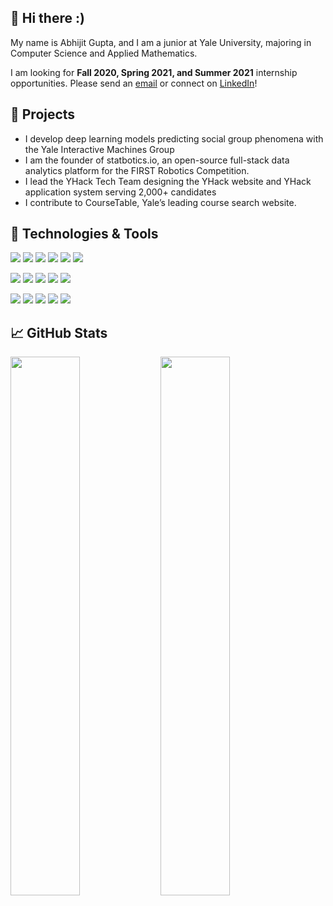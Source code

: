 ## 👋 Hi there :)
My name is Abhijit Gupta, and I am a junior at Yale University, majoring in Computer Science and Applied Mathematics. 

I am looking for <b>Fall 2020, Spring 2021, and Summer 2021</b> internship opportunities. Please send an [email](mailto:avgupta456@gmail.com) or connect on [LinkedIn](https://www.linkedin.com/in/avgupta456/)!

## 🌱 Projects
* I develop deep learning models predicting social group phenomena with the Yale Interactive Machines Group
* I am the founder of statbotics.io, an open-source full-stack data analytics platform for the FIRST Robotics Competition.
* I lead the YHack Tech Team designing the YHack website and YHack application system serving 2,000+ candidates
* I contribute to CourseTable, Yale’s leading course search website.

## 🔧 Technologies & Tools
![](https://img.shields.io/badge/Code-Python-blue?style=flat-square&logo=python&logoColor=white) 
![](https://img.shields.io/badge/Code-JavaScript-blue?style=flat-square&logo=javascript&logoColor=white) 
![](https://img.shields.io/badge/Code-HTML/CSS-blue?style=flat-square&logo=html5&logoColor=white) 
![](https://img.shields.io/badge/Code-SQL-blue?style=flat-square&logo=mysql&logoColor=white) 
![](https://img.shields.io/badge/Code-C/C++-blue?style=flat-square&logo=c++&logoColor=white) 
![](https://img.shields.io/badge/Code-Java-blue?style=flat-square&logo=java&logoColor=white)

![](https://img.shields.io/badge/Library-Django-red?style=flat-square&logo=django&logoColor=white) 
![](https://img.shields.io/badge/Library-ReactJS-red?style=flat-square&logo=react&logoColor=white) 
![](https://img.shields.io/badge/Library-PyTorch-red?style=flat-square&logo=pytorch&logoColor=white) 
![](https://img.shields.io/badge/Library-GraphQL-red?style=flat-square&logo=graphql&logoColor=white) 
![](https://img.shields.io/badge/Library-Pandas-red?style=flat-square&logo=pandas&logoColor=white) 


![](https://img.shields.io/badge/Skills-Git-blueviolet?style=flat-square&logo=git&logoColor=white)
![](https://img.shields.io/badge/Skills-Databases-blueviolet?style=flat-square&logo=mysql&logoColor=white)
![](https://img.shields.io/badge/Skills-Cloud-blueviolet?style=flat-square&logo=googlecloud&logoColor=white)
![](https://img.shields.io/badge/Skills-REST%20API-blueviolet?style=flat-square&logoColor=white)
![](https://img.shields.io/badge/Skills-CI/CD-blueviolet?style=flat-square&logo=travis%20ci&logoColor=white)

## &#x1f4c8; GitHub Stats
<a href="https://github.com/avgupta456/avgupta456">
  <img align="left" width="47%" src="https://github-readme-stats.vercel.app/api?username=avgupta456&count_private=true&hide=stars,prs&show_icons=true&include_all_commits=true" />
</a>
<a href="https://github.com/avgupta456/avgupta456">
  <img align="left" width="47%" src="https://github-readme-stats.vercel.app/api/top-langs?username=avgupta456&hide=jupyter%20notebook,matlab&layout=compact" />
</a>
